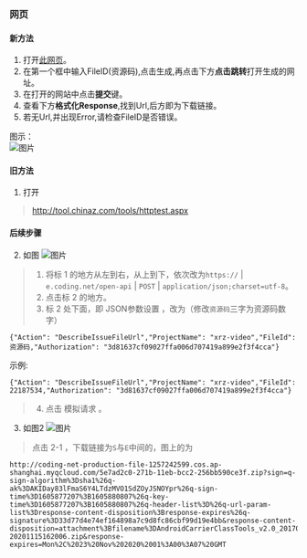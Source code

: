 ### 网页
#### 新方法
1. 打开[此网页](https://www.xrzyun.top/api/html/coding-fileid.html)。  
2. 在第一个框中输入FileID(资源码),点击生成,再点击下方**点击跳转**打开生成的网址。  
3. 在打开的网站中点击**提交**键。  
4. 查看下方**格式化Response**,找到Url,后方即为下载链接。  
5. 若无Url,并出现Error,请检查FileID是否错误。  

图示：  
![图片](https://images.weserv.nl/?url=https://i0.hdslb.com/bfs/article/7273b8fe5cc0555be954052c22a0022073f9160d.png)

#### 旧方法
1. 打开
> http://tool.chinaz.com/tools/httptest.aspx

#### 后续步骤
2. 如图
![图片](//images.weserv.nl/?url=https://i0.hdslb.com/bfs/article/e95920a604527a03548675a0831444fc87849183.png )  
> 1. 将标 1 的地方从左到右，从上到下，依次改为`https://` | `e.coding.net/open-api` | `POST` | `application/json;charset=utf-8`。  
> 2. 点击标 2 的地方。  
> 3. 标 2 处下面，即 JSON参数设置 ，改为（修改`资源码`三字为资源码数字）  
```
{"Action": "DescribeIssueFileUrl","ProjectName": "xrz-video","FileId": 资源码,"Authorization": "3d81637cf09027ffa006d707419a899e2f3f4cca"}
```
示例:
```
{"Action": "DescribeIssueFileUrl","ProjectName": "xrz-video","FileId": 22187534,"Authorization": "3d81637cf09027ffa006d707419a899e2f3f4cca"}
```
> 4. 点击 模拟请求 。
3. 如图2
![图片](https://xrzyun.coding.net/p/blog/d/cdn/git/raw/web/img/wiki_2.png)
> 点击 2-1 ，下载链接为`S`与`E`中间的，图上的为
```
http://coding-net-production-file-1257242599.cos.ap-shanghai.myqcloud.com/5e7ad2c0-271b-11eb-bcc2-256bb590ce3f.zip?sign=q-sign-algorithm%3Dsha1%26q-ak%3DAKIDay83lFmaS6Y4LTdzMVO1SdZOyJSNOYpr%26q-sign-time%3D1605877207%3B1605880807%26q-key-time%3D1605877207%3B1605880807%26q-header-list%3D%26q-url-param-list%3Dresponse-content-disposition%3Bresponse-expires%26q-signature%3D33d77d4e74ef164898a7c9d8fc86cbf99d19e4bb&response-content-disposition=attachment%3Bfilename%3DAndroidCarrierClassTools_v2.0_20170109-20201115162006.zip&response-expires=Mon%2C%2023%20Nov%202020%2001%3A00%3A07%20GMT
```